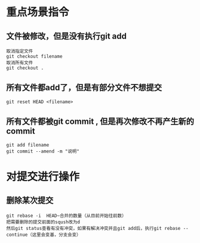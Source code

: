 # 重点场景指令

## 文件被修改，但是没有执行git add
```
取消指定文件
git checkout filename 
取消所有文件
git checkout .
```

## 所有文件都add了，但是有部分文件不想提交
```
git reset HEAD <filename>
```

## 所有文件都被git commit , 但是再次修改不再产生新的commit
```
git add filename
git commit --amend -m "说明"
```

# 对提交进行操作

## 删除某次提交
```
git rebase -i  HEAD~合并的数量（从目前开始往前数）
把需要删除的提交前面的sqush改为d
然后git status查看有没有冲突，如果有解决冲突并且git add后，执行git rebase --continue（这里会变基，分支会变）
```
